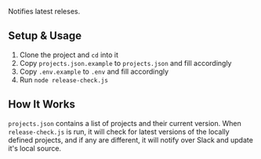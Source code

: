 Notifies latest releses.

## Setup & Usage

1. Clone the project and `cd` into it
2. Copy `projects.json.example` to `projects.json` and fill accordingly
3. Copy `.env.example` to `.env` and fill accordingly
4. Run `node release-check.js`

## How It Works

`projects.json` contains a list of projects and their current version. When `release-check.js` is run, it will check for latest versions of the locally defined projects, and if any are different, it will notify over Slack and update it's local source.
